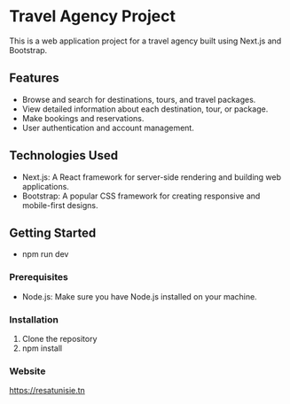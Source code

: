 # Travel Agency Project

This is a web application project for a travel agency built using Next.js and Bootstrap.

## Features

- Browse and search for destinations, tours, and travel packages.
- View detailed information about each destination, tour, or package.
- Make bookings and reservations.
- User authentication and account management.

## Technologies Used

- Next.js: A React framework for server-side rendering and building web applications.
- Bootstrap: A popular CSS framework for creating responsive and mobile-first designs.

## Getting Started
- npm run dev
### Prerequisites

- Node.js: Make sure you have Node.js installed on your machine.

### Installation

1. Clone the repository
2. npm install 


### Website
https://resatunisie.tn


